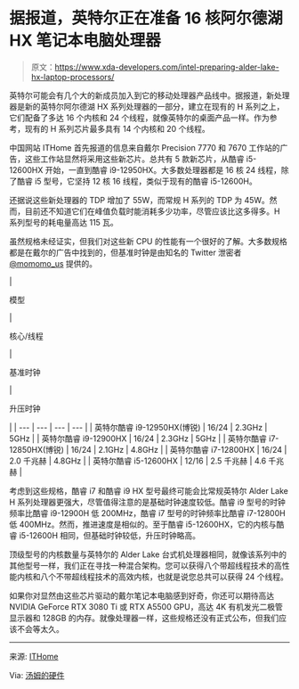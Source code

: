 # 据报道，英特尔正在准备 16 核阿尔德湖 HX 笔记本电脑处理器

> 原文：<https://www.xda-developers.com/intel-preparing-alder-lake-hx-laptop-processors/>

英特尔可能会有几个大的新成员加入到它的移动处理器产品线中。据报道，新处理器是新的英特尔阿尔德湖 HX 系列处理器的一部分，建立在现有的 H 系列之上，它们配备了多达 16 个内核和 24 个线程，就像英特尔的桌面产品一样。作为参考，现有的 H 系列芯片最多具有 14 个内核和 20 个线程。

中国网站 ITHome 首先报道的信息来自戴尔 Precision 7770 和 7670 工作站的广告，这些工作站显然将采用这些新芯片。总共有 5 款新芯片，从酷睿 i5-12600HX 开始，一直到酷睿 i9-12950HX。大多数处理器都是 16 核 24 线程，除了酷睿 i5 型号，它坚持 12 核 16 线程，类似于现有的酷睿 i5-12600H。

还据说这些新处理器的 TDP 增加了 55W，而常规 H 系列的 TDP 为 45W。然而，目前还不知道它们在峰值负载时能消耗多少功率，尽管应该比这多得多。H 系列型号的耗电量高达 115 瓦。

虽然规格未经证实，但我们对这些新 CPU 的性能有一个很好的了解。大多数规格都是在戴尔的广告中找到的，但基准时钟是由知名的 Twitter 泄密者 [@momomo_us](https://twitter.com/momomo_us/status/1516406886215880704) 提供的。

| 

模型

 | 

核心/线程

 | 

基准时钟

 | 

升压时钟

 |
| --- | --- | --- | --- |
| 英特尔酷睿 i9-12950HX(博锐) | 16/24 | 2.3GHz | 5GHz |
| 英特尔酷睿 i9-12900HX | 16/24 | 2.3GHz | 5GHz |
| 英特尔酷睿 i7-12850HX(博锐) | 16/24 | 2.1GHz | 4.8GHz |
| 英特尔酷睿 i7-12800HX | 16/24 | 2.0 千兆赫 | 4.8GHz |
| 英特尔酷睿 i5-12600HX | 12/16 | 2.5 千兆赫 | 4.6 千兆赫 |

考虑到这些规格，酷睿 i7 和酷睿 i9 HX 型号最终可能会比常规英特尔 Alder Lake H 系列处理器更强大，尽管值得注意的是基础时钟速度较低。酷睿 i9 型号的时钟频率比酷睿 i9-12900H 低 200MHz，酷睿 i7 型号的时钟频率比酷睿 i7-12800H 低 400MHz。然而，推进速度是相似的。至于酷睿 i5-12600HX，它的内核与酷睿 i5-12600H 相同，但基础时钟较低，升压时钟略高。

顶级型号的内核数量与英特尔的 Alder Lake 台式机处理器相同，就像该系列中的其他型号一样，我们正在寻找一种混合架构。您可以获得八个带超线程技术的高性能内核和八个不带超线程技术的高效内核，也就是说您总共可以获得 24 个线程。

如果你对显然由这些芯片驱动的戴尔笔记本电脑感到好奇，你还可以期待高达 NVIDIA GeForce RTX 3080 Ti 或 RTX A5500 GPU，高达 4K 有机发光二极管显示器和 128GB 的内存。就像处理器一样，这些规格还没有正式公布，但我们应该不会等太久。

* * *

来源: [ITHome](https://www.ithome.com/0/613/908.htm)

Via: [汤姆的硬件](https://www.tomshardware.com/news/intel-alder-lake-hx-leak-16-cores-5ghz-boost-clock)